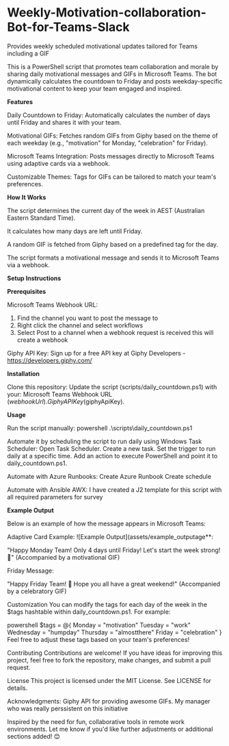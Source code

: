 # Weekly-Motivation-collaboration-Bot-for-Teams-Slack
Provides weekly scheduled motivational updates tailored for Teams including a GIF

This is a PowerShell script that promotes team collaboration and morale by sharing daily motivational messages and GIFs in Microsoft Teams. The bot dynamically calculates the countdown to Friday and posts weekday-specific motivational content to keep your team engaged and inspired.

**Features**

Daily Countdown to Friday: Automatically calculates the number of days until Friday and shares it with your team.

Motivational GIFs: Fetches random GIFs from Giphy based on the theme of each weekday (e.g., "motivation" for Monday, "celebration" for Friday).

Microsoft Teams Integration: Posts messages directly to Microsoft Teams using adaptive cards via a webhook.

Customizable Themes: Tags for GIFs can be tailored to match your team's preferences.

**How It Works**

The script determines the current day of the week in AEST (Australian Eastern Standard Time).

It calculates how many days are left until Friday.

A random GIF is fetched from Giphy based on a predefined tag for the day.

The script formats a motivational message and sends it to Microsoft Teams via a webhook.

**Setup Instructions**

**Prerequisites**

Microsoft Teams Webhook URL:
1. Find the channel you want to post the message to
2. Right click the channel and select workflows
3. Select Post to a channel when a webhook request is received this will create a webhook

Giphy API Key:
Sign up for a free API key at Giphy Developers - https://developers.giphy.com/

**Installation**

Clone this repository:
Update the script (scripts/daily_countdown.ps1) with your:
Microsoft Teams Webhook URL ($webhookUrl).
Giphy API Key ($giphyApiKey).

**Usage**

Run the script manually:
powershell
.\scripts\daily_countdown.ps1

Automate it by scheduling the script to run daily using Windows Task Scheduler:
Open Task Scheduler.
Create a new task.
Set the trigger to run daily at a specific time.
Add an action to execute PowerShell and point it to daily_countdown.ps1.

Automate with Azure Runbooks:
Create Azure Runbook
Create schedule

Automate with Ansible AWX:
I have created a J2 template for this script with all required parameters for survey

**Example Output**

Below is an example of how the message appears in Microsoft Teams:

Adaptive Card Example:
![Example Output](assets/example_outputage**:

"Happy Monday Team! Only 4 days until Friday! Let's start the week strong! 💪"
(Accompanied by a motivational GIF)

Friday Message:

"Happy Friday Team! 🎉 Hope you all have a great weekend!"
(Accompanied by a celebratory GIF)

Customization
You can modify the tags for each day of the week in the $tags hashtable within daily_countdown.ps1. For example:

powershell
$tags = @{
    Monday    = "motivation"
    Tuesday   = "work"
    Wednesday = "humpday"
    Thursday  = "almostthere"
    Friday    = "celebration"
}
Feel free to adjust these tags based on your team's preferences!

Contributing
Contributions are welcome! If you have ideas for improving this project, feel free to fork the repository, make changes, and submit a pull request.

License
This project is licensed under the MIT License. See LICENSE for details.

Acknowledgments:
Giphy API for providing awesome GIFs.
My manager who was really perssistent on this initiative

Inspired by the need for fun, collaborative tools in remote work environments.
Let me know if you'd like further adjustments or additional sections added! 😊
